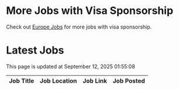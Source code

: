 # More Jobs with Visa Sponsorship

Check out [Europe Jobs](https://github.com/sureshparimi/europejobs#latest-jobs) for more jobs with visa sponsorship.

# Latest Jobs

This page is updated at September 12, 2025 01:55:08

| Job Title | Job Location | Job Link | Job Posted |
| --- | --- | --- | --- |

